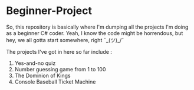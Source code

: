 # Beginner-Project
 So, this repository is basically where I'm dumping all the projects I'm doing as a beginner C# coder. Yeah, I know the code might be horrendous, but hey, we all gotta start somewhere, right ¯\_(ツ)_/¯ 

The projects I've got in here so far include :
1. Yes-and-no quiz
2. Number guessing game from 1 to 100
3. The Dominion of Kings
4. Console Baseball Ticket Machine
